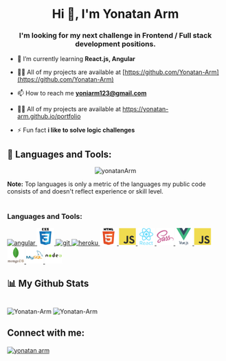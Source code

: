 <h1 align="center">Hi 👋, I'm Yonatan Arm</h1>
<h3 align="center">I'm looking for my next challenge in Frontend / Full stack development positions.</h3>

- 🌱 I’m currently learning **React.js, Angular**

- 👨‍💻 All of my projects are available at [https://github.com/Yonatan-Arm](https://github.com/Yonatan-Arm)

- 📫 How to reach me **yoniarm123@gmail.com**

- 👨‍💻 All of my projects are available at https://yonatan-arm.github.io/portfolio

- ⚡ Fun fact **i like to solve logic challenges**


<h2 align="left">🚀 Languages and Tools:</h2>

<p align="center">
  <img src="https://github-readme-stats.vercel.app/api/top-langs?username=Yonatan-Arm&langs_count=8&count_private=true&layout=compact&theme=react&hide_border=true&bg_color=0D1117" alt="yonatanArm" />
</p>
<b>Note:</b> Top languages is only a metric of the languages my public code consists of and doesn't reflect experience or skill level.
<br/>
<br/>


<h3 align="left">Languages and Tools:</h3>
<p align="left"> <a href="https://angular.io" target="_blank" rel="noreferrer"> <img src="https://angular.io/assets/images/logos/angular/angular.svg" alt="angular" width="40" height="40"/> </a> <a href="https://www.w3schools.com/css/" target="_blank" rel="noreferrer"> <img src="https://raw.githubusercontent.com/devicons/devicon/master/icons/css3/css3-original-wordmark.svg" alt="css3" width="40" height="40"/> </a> <a href="https://git-scm.com/" target="_blank" rel="noreferrer"> <img src="https://www.vectorlogo.zone/logos/git-scm/git-scm-icon.svg" alt="git" width="40" height="40"/> </a> <a href="https://heroku.com" target="_blank" rel="noreferrer"> <img src="https://www.vectorlogo.zone/logos/heroku/heroku-icon.svg" alt="heroku" width="40" height="40"/> </a> <a href="https://www.w3.org/html/" target="_blank" rel="noreferrer"> <img src="https://raw.githubusercontent.com/devicons/devicon/master/icons/html5/html5-original-wordmark.svg" alt="html5" width="40" height="40"/> </a> <a href="https://developer.mozilla.org/en-US/docs/Web/JavaScript" target="_blank" rel="noreferrer"> <img src="https://raw.githubusercontent.com/devicons/devicon/master/icons/javascript/javascript-original.svg" alt="javascript" width="40" height="40"/> </a> <a href="https://reactjs.org/" target="_blank" rel="noreferrer"> <img src="https://raw.githubusercontent.com/devicons/devicon/master/icons/react/react-original-wordmark.svg" alt="react" width="40" height="40"/> </a> <a href="https://sass-lang.com" target="_blank" rel="noreferrer"> <img src="https://raw.githubusercontent.com/devicons/devicon/master/icons/sass/sass-original.svg" alt="sass" width="40" height="40"/> </a> <a href="https://vuejs.org/" target="_blank" rel="noreferrer"> <img src="https://raw.githubusercontent.com/devicons/devicon/master/icons/vuejs/vuejs-original-wordmark.svg" alt="vuejs" width="40" height="40"/> </a> <img src="https://raw.githubusercontent.com/devicons/devicon/master/icons/javascript/javascript-original.svg" alt="javascript" width="40" height="40"/> </a> <a href="https://www.mongodb.com/" target="_blank" rel="noreferrer"> <img src="https://raw.githubusercontent.com/devicons/devicon/master/icons/mongodb/mongodb-original-wordmark.svg" alt="mongodb" width="40" height="40"/> </a> <a href="https://www.mysql.com/" target="_blank" rel="noreferrer"> <img src="https://raw.githubusercontent.com/devicons/devicon/master/icons/mysql/mysql-original-wordmark.svg" alt="mysql" width="40" height="40"/> </a> <a href="https://nodejs.org" target="_blank" rel="noreferrer"> <img src="https://raw.githubusercontent.com/devicons/devicon/master/icons/nodejs/nodejs-original-wordmark.svg" alt="nodejs" width="40" height="40"/> </a></p>
<h2 align="left">📊 My Github Stats</h2>

<br/>
 <img align="center" src="https://github-readme-stats.vercel.app/api?username=Yonatan-Arm&show_icons=true&locale=en&theme=react&hide_border=true&bg_color=0D1117" alt="Yonatan-Arm" />
<img align="center" src="https://github-readme-streak-stats.herokuapp.com/?user=Yonatan-Arm&theme=black-ice&hide_border=true&stroke=0000&background=0D1117" alt="Yonatan-Arm" />
<br/>

    
<h2 align="left">Connect with me:</h2>
<p align="left">
<a href="https://www.linkedin.com/in/yonatan-arm-b2a3b0238" target="blank"><img align="center" src="https://raw.githubusercontent.com/rahuldkjain/github-profile-readme-generator/master/src/images/icons/Social/linked-in-alt.svg" alt="yonatan arm" height="30" width="40" /></a>
</p>
